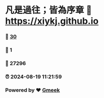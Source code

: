 # 凡是過往；皆為序章 :link: https://xiykj.github.io 
### :page_facing_up: [30](https://xiykj.github.io/tag.html) 
### :speech_balloon: 1 
### :hibiscus: 27296 
### :alarm_clock: 2024-08-19 11:21:59 
### Powered by :heart: [Gmeek](https://github.com/Meekdai/Gmeek)
